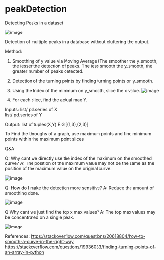 # peakDetection
Detecting Peaks in a dataset

![image](https://user-images.githubusercontent.com/52102632/172800779-59e4ab20-e53c-4d2c-8707-3b18511eec3c.png)

Detection of multiple peaks in a database without cluttering the output.


Method:
1. Smoothing of y value via Moving Average (The smoother the y_smooth, the lesser the detection of peaks. The less smooth the y_smooth, the greater number of peaks detected.

2. Detection of the turning points by finding turning points on y_smooth.

3. Using the Index of the minimum on y_smooth, slice the x value.
![image](https://user-images.githubusercontent.com/52102632/172804778-d8451b2f-829e-4cef-8850-585e7a1c98a7.png)


4. For each slice, find the actual max Y.

Inputs: list/ pd.series of X  
        list/ pd.series of Y
        
Output: list of tuples(X,Y)
        E.G [(1,3),(2,3)]
        
To Find the throughs of a graph, use maximum points and find minimum points within the maximum point slices


Q&A

Q: Why cant we directly use the index of the maximum on the smoothed curve?
A: The position of the maximum value may not be the same as the position of the maximum value on the original curve.

![image](https://user-images.githubusercontent.com/52102632/172809057-d8383807-a512-4b0d-b0e9-6f02a231cf5e.png)


Q: How do I make the detection more sensitive?
A: Reduce the amount of smoothing done.

![image](https://user-images.githubusercontent.com/52102632/172808789-0c58ae92-62ac-4bd4-bde1-df996fd6ee3b.png)



Q:Why cant we just find the top x max values?
A: The top max values may be concentrated on a single peak.

![image](https://user-images.githubusercontent.com/52102632/172808269-a352b735-d19c-4b6f-9245-50dfa6f34a6a.png)




References:
https://stackoverflow.com/questions/20618804/how-to-smooth-a-curve-in-the-right-way
https://stackoverflow.com/questions/19936033/finding-turning-points-of-an-array-in-python

